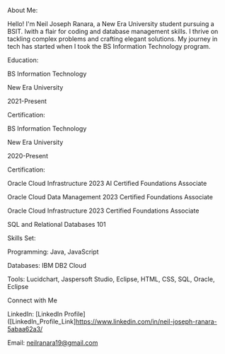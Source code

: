 About Me:

Hello! I'm Neil Joseph Ranara, a New Era University student pursuing a BSIT. Iwith a flair for coding and database management skills. I thrive on tackling complex problems and crafting elegant solutions. My journey in tech has started when I took the BS Information Technology program.



Education:

BS Information Technology

New Era University

2021-Present



Certification:

BS Information Technology

New Era University

2020-Present



Certification:

Oracle Cloud Infrastructure 2023 AI Certified Foundations Associate

Oracle Cloud Data Management 2023 Certified Foundations Associate

Oracle Cloud Infrastructure 2023 Certified Foundations Associate

SQL and Relational Databases 101


Skills Set:

Programming: Java, JavaScript

Databases: IBM DB2 Cloud

Tools: Lucidchart, Jaspersoft Studio, Eclipse, HTML, CSS, SQL, Oracle, Eclipse



Connect with Me

LinkedIn: [LinkedIn Profile]([LinkedIn_Profile_Link]https://www.linkedin.com/in/neil-joseph-ranara-5abaa62a3/

Email: neilranara19@gmail.com



















